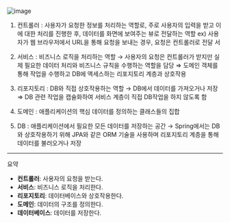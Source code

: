 # 
![image](https://github.com/user-attachments/assets/6bd9573f-0881-4793-99c3-35ef0e8ae852)

1. 컨트롤러
: 사용자가 요청한 정보를 처리하는 역할로, 주로 사용자의 입력을 받고 이에 대한 처리를 진행한 후, 데이터를 화면에 보여주는 뷰로 전달하는 역할
ex) 사용자가 웹 브라우저에서 URL을 통해 요청을 보내는 경우, 요청은  컨트롤러로 전달
서
2. 서비스
: 비즈니스 로직을 처리하는 역할
→ 사용자의 요청은 컨트롤러가 받지만 실제 필요한 데이터 처리와 비즈니스 규칙을 수행하는 역할을 담당
⇒ 도메인 객체를 통해 작업을 수행하고 DB에 액세스하는 리포지토리 계층과 상호작용

3. 리포지토리
: DB와 직접 상호작용하는 역할
→ DB에서 데이터를 가져오거나 저장
⇒ DB 관련 작업을 캡슐화하여 서비스 계층이 직접 DB작업을 하지 않도록 함

4. 도메인
: 애플리케이션의 핵심 데이터를 정의하는 클래스들의 집합

5. DB
: 애플리케이션에서 필요한 모든 데이터를 저장하는 공간
→ Spring에서는 DB와 상호작용하기 위해  JPA와 같은 ORM 기술을 사용하며 리포지토리 계층을 통해 데이터를 불러오거나 저장

---

요약

- **컨트롤러**: 사용자의 요청을 받는다.
- **서비스**: 비즈니스 로직을 처리한다.
- **리포지토리**: 데이터베이스와 상호작용한다.
- **도메인**: 데이터의 구조를 정의한다.
- **데이터베이스**: 데이터를 저장한다.
